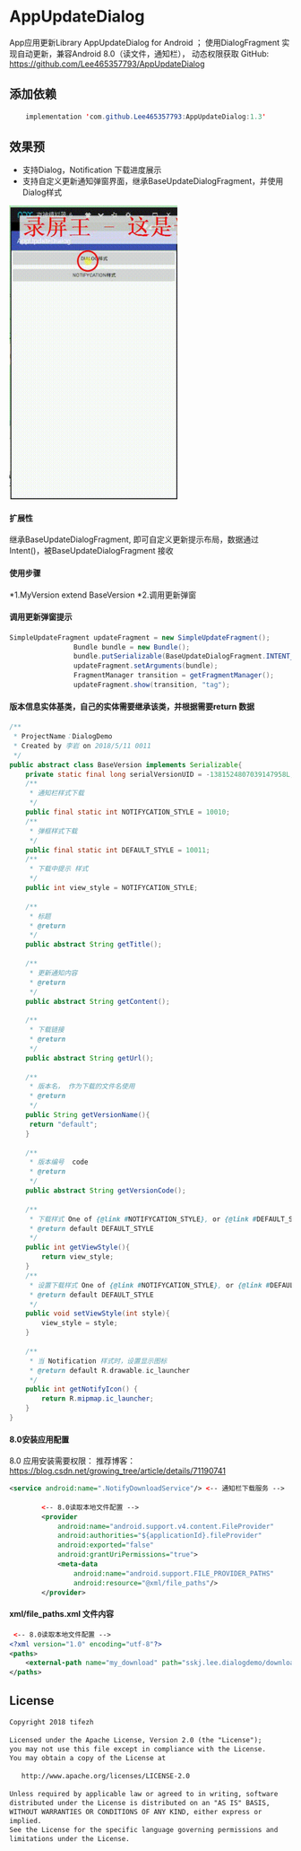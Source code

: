# AppUpdateDialog
App应用更新Library
AppUpdateDialog for Android ；
使用DialogFragment 实现自动更新，兼容Android 8.0（读文件，通知栏）， 动态权限获取
GitHub:  https://github.com/Lee465357793/AppUpdateDialog
    
添加依赖
-------
```java
    implementation 'com.github.Lee465357793:AppUpdateDialog:1.3'
```

效果预
-------
* 支持Dialog，Notification 下载进度展示
* 支持自定义更新通知弹窗界面，继承BaseUpdateDialogFragment，并使用Dialog样式

<img src='https://github.com/Lee465357793/AppUpdateDialog/blob/master/img/20180717_105426.gif' width="300px"/>

#### 扩展性
继承BaseUpdateDialogFragment, 即可自定义更新提示布局，数据通过Intent()，被BaseUpdateDialogFragment 接收 

#### 使用步骤
*1.MyVersion extend BaseVersion
*2.调用更新弹窗

#### 调用更新弹窗提示
```java
SimpleUpdateFragment updateFragment = new SimpleUpdateFragment();
                Bundle bundle = new Bundle();
                bundle.putSerializable(BaseUpdateDialogFragment.INTENT_KEY, Serializable extend BaseVersion);
                updateFragment.setArguments(bundle);
                FragmentManager transition = getFragmentManager();
                updateFragment.show(transition, "tag");
```


#### 版本信息实体基类，自己的实体需要继承该类，并根据需要return 数据

```java
/**
 * ProjectName：DialogDemo
 * Created by 李岩 on 2018/5/11 0011
 */
public abstract class BaseVersion implements Serializable{
    private static final long serialVersionUID = -1381524807039147958L;
    /**
     * 通知栏样式下载
     */
    public final static int NOTIFYCATION_STYLE = 10010;
    /**
     * 弹框样式下载
     */
    public final static int DEFAULT_STYLE = 10011;
    /**
     * 下载中提示 样式
     */
    public int view_style = NOTIFYCATION_STYLE;

    /**
     * 标题
     * @return
     */
    public abstract String getTitle();

    /**
     * 更新通知内容
     * @return
     */
    public abstract String getContent();

    /**
     * 下载链接
     * @return
     */
    public abstract String getUrl();

    /**
     * 版本名， 作为下载的文件名使用
     * @return
     */
    public String getVersionName(){
     return "default";
    }

    /**
     * 版本编号  code
     * @return
     */
    public abstract String getVersionCode();

    /**
     * 下载样式 One of {@link #NOTIFYCATION_STYLE}, or {@link #DEFAULT_STYLE}
     * @return default DEFAULT_STYLE
     */
    public int getViewStyle(){
        return view_style;
    }
    /**
     * 设置下载样式 One of {@link #NOTIFYCATION_STYLE}, or {@link #DEFAULT_STYLE}
     * @return default DEFAULT_STYLE
     */
    public void setViewStyle(int style){
        view_style = style;
    }

    /**
     * 当 Notification 样式时，设置显示图标
     * @return default R.drawable.ic_launcher
     */
    public int getNotifyIcon() {
        return R.mipmap.ic_launcher;
    }
}

```

#### 8.0安装应用配置
8.0 应用安装需要权限：<uses-permission android:name="android.permission.REQUEST_INSTALL_PACKAGES"/>
推荐博客：https://blog.csdn.net/growing_tree/article/details/71190741

```xml
<service android:name=".NotifyDownloadService"/> <-- 通知栏下载服务 -->
        
        <-- 8.0读取本地文件配置 -->
        <provider
            android:name="android.support.v4.content.FileProvider"
            android:authorities="${applicationId}.fileProvider"
            android:exported="false"
            android:grantUriPermissions="true">
            <meta-data
                android:name="android.support.FILE_PROVIDER_PATHS"
                android:resource="@xml/file_paths"/>
        </provider>

```

#### xml/file_paths.xml 文件内容
```xml 
 <-- 8.0读取本地文件配置 -->
<?xml version="1.0" encoding="utf-8"?>
<paths>
    <external-path name="my_download" path="sskj.lee.dialogdemo/download/"/>
</paths>
```



License
-------

    Copyright 2018 tifezh

    Licensed under the Apache License, Version 2.0 (the "License");
    you may not use this file except in compliance with the License.
    You may obtain a copy of the License at

       http://www.apache.org/licenses/LICENSE-2.0

    Unless required by applicable law or agreed to in writing, software
    distributed under the License is distributed on an "AS IS" BASIS,
    WITHOUT WARRANTIES OR CONDITIONS OF ANY KIND, either express or implied.
    See the License for the specific language governing permissions and
    limitations under the License.
